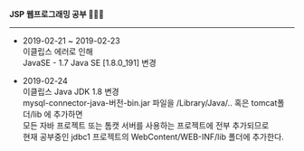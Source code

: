 **JSP 웹프로그래밍 공부 👩🏻‍💻**

----  

- 2019-02-21 ~ 2019-02-23   
이클립스 에러로 인해   
JavaSE - 1.7 Java SE [1.8.0_191] 변경   


- 2019-02-24  
이클립스 Java JDK 1.8 변경  
mysql-connector-java-버전-bin.jar 파일을 /Library/Java/.. 혹은 tomcat폴더/lib 에 추가하면    
모든 자바 프로젝트 또는 톰캣 서버를 사용하는 프로젝트에 전부 추가되므로     
현재 공부중인 jdbc1 프로젝트의 WebContent/WEB-INF/lib 폴더에 추가한다.  
